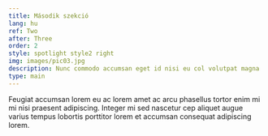 ```yaml
---
title: Második szekció
lang: hu
ref: Two
after: Three
order: 2
style: spotlight style2 right
img: images/pic03.jpg
description: Nunc commodo accumsan eget id nisi eu col volutpat magna
type: main
---
```


Feugiat accumsan lorem eu ac lorem amet ac arcu phasellus tortor enim mi mi nisi praesent adipiscing. Integer mi sed nascetur cep aliquet augue varius tempus lobortis porttitor lorem et accumsan consequat adipiscing lorem.
